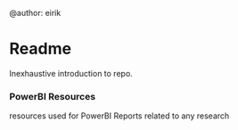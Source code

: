 @author: eirik


# Readme

Inexhaustive introduction to repo.

### PowerBI Resources
resources used for PowerBI Reports related to any research